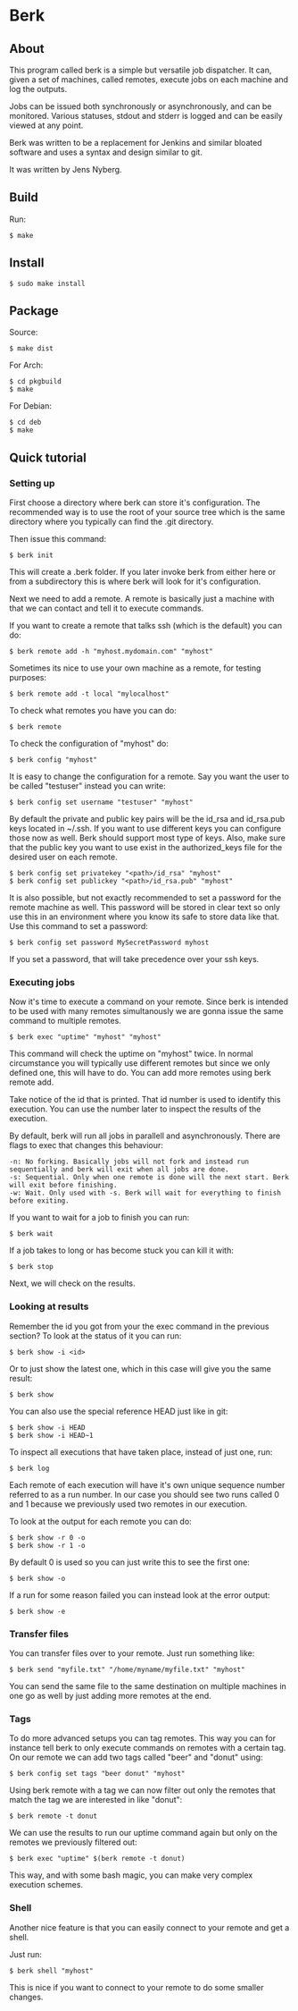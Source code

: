 # Berk

## About

This program called berk is a simple but versatile job dispatcher. It can, given a set of machines, called remotes, execute jobs on each machine and log the outputs.

Jobs can be issued both synchronously or asynchronously, and can be monitored. Various statuses, stdout and stderr is logged and can be easily viewed at any point.

Berk was written to be a replacement for Jenkins and similar bloated software and uses a syntax and design similar to git.

It was written by Jens Nyberg.

## Build

Run:

    $ make

## Install

    $ sudo make install

## Package

Source:

    $ make dist

For Arch:

    $ cd pkgbuild
    $ make

For Debian:

    $ cd deb
    $ make

## Quick tutorial

### Setting up

First choose a directory where berk can store it's configuration. The recommended way is to use the root of your source tree which is the same directory where you typically can find the .git directory.

Then issue this command:

    $ berk init

This will create a .berk folder. If you later invoke berk from either here or from a subdirectory this is where berk will look for it's configuration.

Next we need to add a remote. A remote is basically just a machine with that we can contact and tell it to execute commands.

If you want to create a remote that talks ssh (which is the default) you can do:

    $ berk remote add -h "myhost.mydomain.com" "myhost"

Sometimes its nice to use your own machine as a remote, for testing purposes:

    $ berk remote add -t local "mylocalhost"

To check what remotes you have you can do:

    $ berk remote

To check the configuration of "myhost" do:

    $ berk config "myhost"

It is easy to change the configuration for a remote. Say you want the user to be called "testuser" instead you can write:

    $ berk config set username "testuser" "myhost"

By default the private and public key pairs will be the id_rsa and id_rsa.pub keys located in ~/.ssh. If you want to use different keys you can configure those now as well. Berk should support most type of keys. Also, make sure that the public key you want to use exist in the authorized_keys file for the desired user on each remote.

    $ berk config set privatekey "<path>/id_rsa" "myhost"
    $ berk config set publickey "<path>/id_rsa.pub" "myhost"

It is also possible, but not exactly recommended to set a password for the remote machine as well. This password will be stored in clear text so only use this in an environment where you know its safe to store data like that. Use this command to set a password:

    $ berk config set password MySecretPassword myhost

If you set a password, that will take precedence over your ssh keys.

### Executing jobs

Now it's time to execute a command on your remote. Since berk is intended to be used with many remotes simultanously we are gonna issue the same command to multiple remotes.

    $ berk exec "uptime" "myhost" "myhost"

This command will check the uptime on "myhost" twice. In normal circumstance you will typically use different remotes but since we only defined one, this will have to do. You can add more remotes using berk remote add.

Take notice of the id that is printed. That id number is used to identify this execution. You can use the number later to inspect the results of the execution.

By default, berk will run all jobs in parallell and asynchronously. There are flags to exec that changes this behaviour:

    -n: No forking. Basically jobs will not fork and instead run sequentially and berk will exit when all jobs are done.
    -s: Sequential. Only when one remote is done will the next start. Berk will exit before finishing.
    -w: Wait. Only used with -s. Berk will wait for everything to finish before exiting.

If you want to wait for a job to finish you can run:

    $ berk wait

If a job takes to long or has become stuck you can kill it with:

    $ berk stop

Next, we will check on the results.

### Looking at results

Remember the id you got from your the exec command in the previous section? To look at the status of it you can run:

    $ berk show -i <id>

Or to just show the latest one, which in this case will give you the same result:

    $ berk show

You can also use the special reference HEAD just like in git:

    $ berk show -i HEAD
    $ berk show -i HEAD~1

To inspect all executions that have taken place, instead of just one, run:

    $ berk log

Each remote of each execution will have it's own unique sequence number referred to as a run number. In our case you should see two runs called 0 and 1 because we previously used two remotes in our execution.

To look at the output for each remote you can do:

    $ berk show -r 0 -o
    $ berk show -r 1 -o

By default 0 is used so you can just write this to see the first one:

    $ berk show -o

If a run for some reason failed you can instead look at the error output:

    $ berk show -e

### Transfer files

You can transfer files over to your remote. Just run something like:

    $ berk send "myfile.txt" "/home/myname/myfile.txt" "myhost"

You can send the same file to the same destination on multiple machines in one go as well by just adding more remotes at the end.

### Tags

To do more advanced setups you can tag remotes. This way you can for instance tell berk to only execute commands on remotes with a certain tag. On our remote we can add two tags called "beer" and "donut" using:

    $ berk config set tags "beer donut" "myhost"

Using berk remote with a tag we can now filter out only the remotes that match the tag we are interested in like "donut":

    $ berk remote -t donut

We can use the results to run our uptime command again but only on the remotes we previously filtered out:

    $ berk exec "uptime" $(berk remote -t donut)

This way, and with some bash magic, you can make very complex execution schemes.

### Shell

Another nice feature is that you can easily connect to your remote and get a shell.

Just run:

    $ berk shell "myhost"

This is nice if you want to connect to your remote to do some smaller changes.
